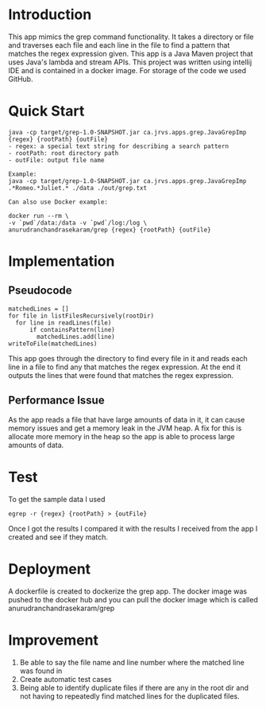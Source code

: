 # Introduction
This app mimics the grep command functionality. It takes a directory or file and traverses each file and each line in the file to find a pattern that matches the regex expression given. This app is a Java Maven project that uses Java's lambda and stream APIs. This project was written using intellij IDE and is contained in a docker image. For storage of the code we used GitHub. 

# Quick Start
```
java -cp target/grep-1.0-SNAPSHOT.jar ca.jrvs.apps.grep.JavaGrepImp {regex} {rootPath} {outFile}
- regex: a special text string for describing a search pattern
- rootPath: root directory path
- outFile: output file name

Example:
java -cp target/grep-1.0-SNAPSHOT.jar ca.jrvs.apps.grep.JavaGrepImp .*Romeo.*Juliet.* ./data ./out/grep.txt

Can also use Docker example:

docker run --rm \
-v `pwd`/data:/data -v `pwd`/log:/log \
anurudranchandrasekaram/grep {regex} {rootPath} {outFile}
```


# Implementation
## Pseudocode
```
matchedLines = []
for file in listFilesRecursively(rootDir)
  for line in readLines(file)
      if containsPattern(line)
        matchedLines.add(line)
writeToFile(matchedLines)
```
This app goes through the directory to find every file in it and reads each line in a file to find any that matches the regex expression. At the end it outputs the lines that were found that matches the regex expression.
## Performance Issue
As the app reads a file that have large amounts of data in it, it can cause memory issues and get a memory leak in the JVM heap. A fix for this is allocate more memory in the heap so the app is able to process large amounts of data.

# Test
To get the sample data I used 
```
egrep -r {regex} {rootPath} > {outFile}
```
Once I got the results I compared it with the results I received from the app I created and see if they match.

# Deployment
A dockerfile is created to dockerize the grep app. The docker image was pushed to the docker hub and you can pull the docker image which is called anurudranchandrasekaram/grep

# Improvement
1. Be able to say the file name and line number where the matched line was found in
2. Create automatic test cases
3. Being able to identify duplicate files if there are any in the root dir and not having to repeatedly find matched lines for the duplicated files.
